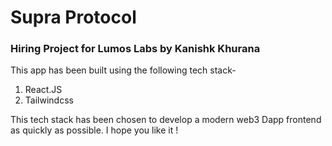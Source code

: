 # Supra Protocol
### Hiring Project for Lumos Labs by Kanishk Khurana
This app has been built using the following tech stack-
1. React.JS
2. Tailwindcss

This tech stack has been chosen to develop a modern web3 Dapp frontend as quickly as possible.
I hope  you like it !
 


